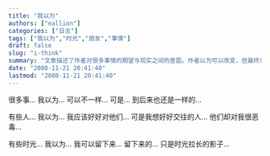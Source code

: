 ```yaml
---
title: "我以为"
authors: ["eallion"]
categories: ["日志"]
tags: ["我以为","时光","朋友","事情"]
draft: false
slug: "i-think"
summary: "文章描述了作者对很多事情的期望与现实之间的差距。作者以为可以改变，但最终发现一切还是如旧。有些人让作者感到失望，而那些本该交好的人却对作者恶意相待。同时，有些时光被认为可以留下来，但只剩下了时间拉长后的影子。"
date: "2008-11-21 20:41:40"
lastmod: "2008-11-21 20:41:40"
---
```


很多事...
我以为...
可以不一样...
可是...
到后来也还是一样的...

有些人...
我以为...
我应该好好对他们...
可是我想好好交往的人...
他们却对我很恶毒...

有些时光...
我以为...
我可以留下来...
留下来的...
只是时光拉长的影子...

